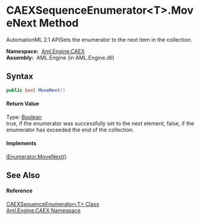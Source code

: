 CAEXSequenceEnumerator&lt;T>.MoveNext Method
============================================
AutomationML 2.1 APISets the enumerator to the next item in the collection.

  **Namespace:**  [Aml.Engine.CAEX][1]  
  **Assembly:**  AML.Engine (in AML.Engine.dll)

Syntax
------

```csharp
public bool MoveNext()
```

#### Return Value
Type: [Boolean][2]  
true, if the enumerator was successfully set to the next element, false, if the enumerator has exceeded the end of the collection. 
#### Implements
[IEnumerator.MoveNext()][3]  


See Also
--------

#### Reference
[CAEXSequenceEnumerator&lt;T> Class][4]  
[Aml.Engine.CAEX Namespace][1]  

[1]: ../README.md
[2]: https://docs.microsoft.com/dotnet/api/system.boolean
[3]: https://docs.microsoft.com/dotnet/api/system.collections.ienumerator.movenext#System_Collections_IEnumerator_MoveNext
[4]: README.md
[5]: https://www.automationml.org
[6]: ../../icons/logoShade.png
